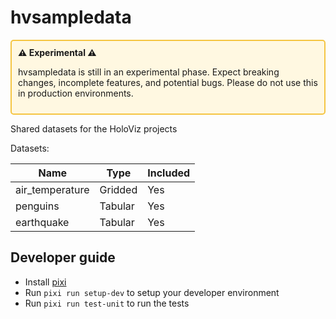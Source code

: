 # hvsampledata

<div style="border: 2px solid #f5c542; padding: 10px; border-radius: 5px; background-color: #fff8e1;">
  <strong>⚠️ Experimental ⚠️</strong>
  <p>hvsampledata is still in an experimental phase. Expect breaking changes, incomplete features, and potential bugs. Please do not use this in production environments.</p>
</div>

Shared datasets for the HoloViz projects

Datasets:

| Name            | Type    | Included |
| --------------- | ------- | -------- |
| air_temperature | Gridded | Yes      |
| penguins        | Tabular | Yes      |
| earthquake      | Tabular | Yes      |

## Developer guide

- Install [pixi](https://pixi.sh)
- Run `pixi run setup-dev` to setup your developer environment
- Run `pixi run test-unit` to run the tests
